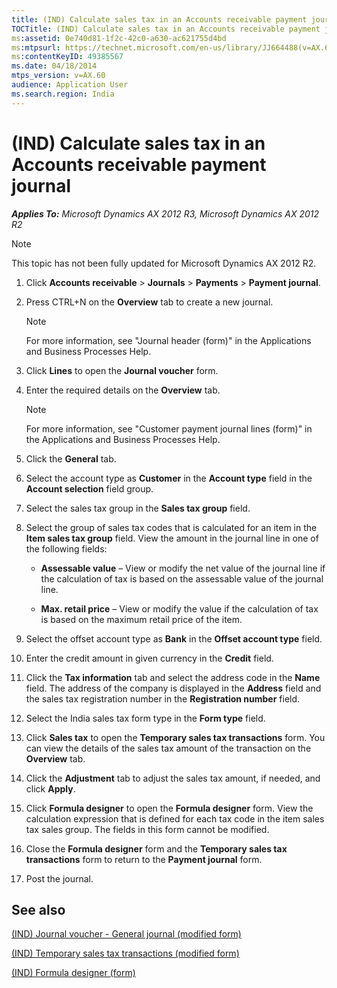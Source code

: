 ```yaml
---
title: (IND) Calculate sales tax in an Accounts receivable payment journal
TOCTitle: (IND) Calculate sales tax in an Accounts receivable payment journal
ms:assetid: 0e740d81-1f2c-42c0-a630-ac621755d4bd
ms:mtpsurl: https://technet.microsoft.com/en-us/library/JJ664488(v=AX.60)
ms:contentKeyID: 49385567
ms.date: 04/18/2014
mtps_version: v=AX.60
audience: Application User
ms.search.region: India
---
```


# (IND) Calculate sales tax in an Accounts receivable payment journal 


_**Applies To:** Microsoft Dynamics AX 2012 R3, Microsoft Dynamics AX 2012 R2_


> [!NOTE]
> <P>This topic has not been fully updated for Microsoft Dynamics AX 2012 R2.</P>



1.  Click **Accounts receivable** \> **Journals** \> **Payments** \> **Payment journal**.

2.  Press CTRL+N on the **Overview** tab to create a new journal.
    

    > [!NOTE]
    > <P>For more information, see "Journal header (form)" in the Applications and Business Processes Help.</P>



3.  Click **Lines** to open the **Journal voucher** form.

4.  Enter the required details on the **Overview** tab.
    

    > [!NOTE]
    > <P>For more information, see "Customer payment journal lines (form)" in the Applications and Business Processes Help.</P>



5.  Click the **General** tab.

6.  Select the account type as **Customer** in the **Account type** field in the **Account selection** field group.

7.  Select the sales tax group in the **Sales tax group** field.

8.  Select the group of sales tax codes that is calculated for an item in the **Item sales tax group** field. View the amount in the journal line in one of the following fields:
    
      - **Assessable value** – View or modify the net value of the journal line if the calculation of tax is based on the assessable value of the journal line.
    
      - **Max. retail price** – View or modify the value if the calculation of tax is based on the maximum retail price of the item.

9.  Select the offset account type as **Bank** in the **Offset account type** field.

10. Enter the credit amount in given currency in the **Credit** field.

11. Click the **Tax information** tab and select the address code in the **Name** field. The address of the company is displayed in the **Address** field and the sales tax registration number in the **Registration number** field.

12. Select the India sales tax form type in the **Form type** field.

13. Click **Sales tax** to open the **Temporary sales tax transactions** form. You can view the details of the sales tax amount of the transaction on the **Overview** tab.

14. Click the **Adjustment** tab to adjust the sales tax amount, if needed, and click **Apply**.

15. Click **Formula designer** to open the **Formula designer** form. View the calculation expression that is defined for each tax code in the item sales tax sales group. The fields in this form cannot be modified.

16. Close the **Formula designer** form and the **Temporary sales tax transactions** form to return to the **Payment journal** form.

17. Post the journal.

## See also

[(IND) Journal voucher - General journal (modified form)](https://technet.microsoft.com/en-us/library/jj678053\(v=ax.60\))

[(IND) Temporary sales tax transactions (modified form)](https://technet.microsoft.com/en-us/library/jj664487\(v=ax.60\))

[(IND) Formula designer (form)](https://technet.microsoft.com/en-us/library/jj677983\(v=ax.60\))

  


